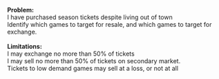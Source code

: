 <b>Problem:</b></br>I have purchased season tickets despite living out of town</br>
Identify which games to target for resale, and which games to target for exchange.</br>
</br>
<b>Limitations:</b></br>I may exchange no more than 50% of tickets</br>
I may sell no more than 50% of tickets on secondary market.</br>
Tickets to low demand games may sell at a loss, or not at all </br>

